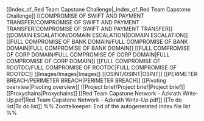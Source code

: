 
 [[Index_of_Red Team Capstone Challenge|_Index_of_Red Team Capstone Challenge]]
 [[COMPROMISE OF SWIFT AND PAYMENT TRANSFER/COMPROMISE OF SWIFT AND PAYMENT TRANSFER|COMPROMISE OF SWIFT AND PAYMENT TRANSFER]]
 [[DOMAIN ESCALATION/DOMAIN ESCALATION|DOMAIN ESCALATION]]
 [[FULL COMPROMISE OF BANK DOMAIN/FULL COMPROMISE OF BANK DOMAIN|FULL COMPROMISE OF BANK DOMAIN]]
 [[FULL COMPROMISE OF CORP DOMAIN/FULL COMPROMISE OF CORP DOMAIN|FULL COMPROMISE OF CORP DOMAIN]]
 [[FULL COMPROMISE OF ROOTDC/FULL COMPROMISE OF ROOTDC|FULL COMPROMISE OF ROOTDC]]
 [[Images/Images|Images]]
 [[OSINT/OSINT|OSINT]]
 [[PERIMETER BREACH/PERIMETER BREACH|PERIMETER BREACH]]
 [[Pivoting overview|Pivoting overview]]
 [[Project brief/Project brief|Project brief]]
 [[Proxychains|Proxychains]]
 [[Red Team Capstone Network - Azkrath Write-Up.pdf|Red Team Capstone Network - Azkrath Write-Up.pdf]]
 [[To do list|To do list]]
%% Zoottelkeeper: End of the autogenerated index file list  %%

